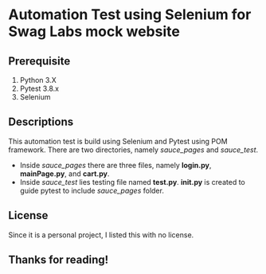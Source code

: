 # Automation Test using Selenium for Swag Labs mock website

## Prerequisite
1. Python 3.X
2. Pytest 3.8.x
3. Selenium

## Descriptions
This automation test is build using Selenium and Pytest using POM framework. There are two directories, namely *sauce_pages* and *sauce_test*. 
- Inside *sauce_pages* there are three files, namely __login.py__, __mainPage.py__, and __cart.py__. 
- Inside *sauce_test* lies testing file named __test.py__. **__init.py__** is created to guide pytest to include *sauce_pages* folder.

## License
Since it is a personal project, I listed this with no license.

## Thanks for reading!
